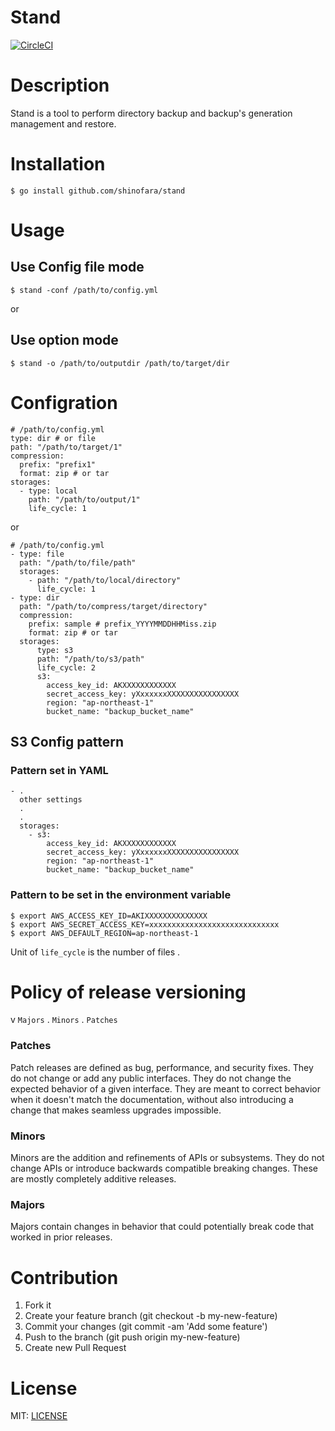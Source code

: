 Stand
============

[![CircleCI](https://circleci.com/gh/shinofara/stand.svg?style=svg)](https://circleci.com/gh/shinofara/stand)

# Description

Stand is a tool to perform directory backup and backup's generation management  and restore.

# Installation

```
$ go install github.com/shinofara/stand
```

# Usage

## Use Config file mode

```
$ stand -conf /path/to/config.yml
```

or

## Use option mode

```
$ stand -o /path/to/outputdir /path/to/target/dir
```

# Configration


```
# /path/to/config.yml
type: dir # or file
path: "/path/to/target/1"
compression:
  prefix: "prefix1"
  format: zip # or tar
storages:
  - type: local
    path: "/path/to/output/1"
    life_cycle: 1
```

or

```
# /path/to/config.yml
- type: file
  path: "/path/to/file/path"
  storages:
    - path: "/path/to/local/directory"
      life_cycle: 1
- type: dir
  path: "/path/to/compress/target/directory"
  compression:
    prefix: sample # prefix_YYYYMMDDHHMiss.zip
    format: zip # or tar
  storages:
      type: s3
      path: "/path/to/s3/path"
      life_cycle: 2
      s3:
        access_key_id: AKXXXXXXXXXXXX
        secret_access_key: yXxxxxxxXXXXXXXXXXXXXXXX
        region: "ap-northeast-1"
        bucket_name: "backup_bucket_name"
```

## S3 Config pattern

### Pattern set in YAML

```
- .
  other settings
  .
  .
  storages:
    - s3:
        access_key_id: AKXXXXXXXXXXXX
        secret_access_key: yXxxxxxxXXXXXXXXXXXXXXXX
        region: "ap-northeast-1"
        bucket_name: "backup_bucket_name"
```

### Pattern to be set in the environment variable

```
$ export AWS_ACCESS_KEY_ID=AKIXXXXXXXXXXXXXX
$ export AWS_SECRET_ACCESS_KEY=xxxxxxxxxxxxxxxxxxxxxxxxxxxxx
$ export AWS_DEFAULT_REGION=ap-northeast-1
```

Unit of `life_cycle` is the number of files .

# Policy of release versioning

v `Majors` . `Minors` . `Patches`

### Patches

Patch releases are defined as bug, performance, and security fixes. They do not change or add any public interfaces. They do not change the expected behavior of a given interface. They are meant to correct behavior when it doesn't match the documentation, without also introducing a change that makes seamless upgrades impossible.

### Minors

Minors are the addition and refinements of APIs or subsystems. They do not change APIs or introduce backwards compatible breaking changes. These are mostly completely additive releases.

### Majors

Majors contain changes in behavior that could potentially break code that worked in prior releases.

# Contribution

1. Fork it 
2. Create your feature branch (git checkout -b my-new-feature)
3. Commit your changes (git commit -am 'Add some feature')
4. Push to the branch (git push origin my-new-feature)
5. Create new Pull Request

# License

MIT: [LICENSE](LICENSE)
